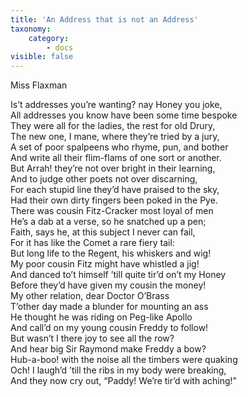 ```yaml
---
title: 'An Address that is not an Address'
taxonomy:
    category:
        - docs
visible: false
---
```


<div class="author">Miss Flaxman</div>

Is’t addresses you’re wanting? nay Honey you joke,  
All addresses you know have been some time bespoke  
They were all for the ladies, the rest for old Drury,  
The new one, I mane, where they’re tried by a jury,  
A set of poor spalpeens who rhyme, pun, and bother  
And write all their flim-flams of one sort or another.  
But Arrah! they’re not over bright in their learning,  
And to judge other poets not over discarning,  
For each stupid line they’d have praised to the sky,  
Had their own dirty fingers been poked in the Pye.  
There was cousin Fitz-Cracker most loyal of men  
He’s a dab at a verse, so he snatched up a pen;  
Faith, says he, at this subject I never can fail,  
For it has like the Comet a rare fiery tail:  
But long life to the Regent, his whiskers and wig!  
My poor cousin Fitz might have whistled a jig!  
And danced to’t himself ’till quite tir’d on’t my Honey  
Before they’d have given my cousin the money!  
My other relation, dear Doctor O’Brass  
T’other day made a blunder for mounting an ass  
He thought he was riding on Peg-like Apollo  
And call’d on my young cousin Freddy to follow!  
But wasn’t I there joy to see all the row?  
And hear big Sir Raymond make Freddy a bow?  
Hub-a-boo! with the noise all the timbers were quaking  
Och! I laugh’d ’till the ribs in my body were breaking,  
And they now cry out, “Paddy! We’re tir’d with aching!”